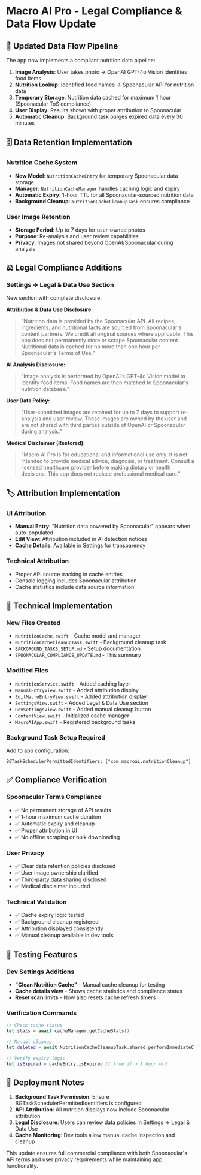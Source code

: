 # Macro AI Pro - Legal Compliance & Data Flow Update

## 🔄 Updated Data Flow Pipeline

The app now implements a compliant nutrition data pipeline:

1. **Image Analysis**: User takes photo → OpenAI GPT-4o Vision identifies food items
2. **Nutrition Lookup**: Identified food names → Spoonacular API for nutrition data
3. **Temporary Storage**: Nutrition data cached for maximum 1 hour (Spoonacular ToS compliance)
4. **User Display**: Results shown with proper attribution to Spoonacular
5. **Automatic Cleanup**: Background task purges expired data every 30 minutes

## 🗄️ Data Retention Implementation

### Nutrition Cache System
- **New Model**: `NutritionCacheEntry` for temporary Spoonacular data storage
- **Manager**: `NutritionCacheManager` handles caching logic and expiry
- **Automatic Expiry**: 1-hour TTL for all Spoonacular-sourced nutrition data
- **Background Cleanup**: `NutritionCacheCleanupTask` ensures compliance

### User Image Retention
- **Storage Period**: Up to 7 days for user-owned photos
- **Purpose**: Re-analysis and user review capabilities
- **Privacy**: Images not shared beyond OpenAI/Spoonacular during analysis

## ⚖️ Legal Compliance Additions

### Settings → Legal & Data Use Section
New section with complete disclosure:

**Attribution & Data Use Disclosure:**
> "Nutrition data is provided by the Spoonacular API. All recipes, ingredients, and nutritional facts are sourced from Spoonacular's content partners. We credit all original sources where applicable. This app does not permanently store or scrape Spoonacular content. Nutritional data is cached for no more than one hour per Spoonacular's Terms of Use."

**AI Analysis Disclosure:**
> "Image analysis is performed by OpenAI's GPT-4o Vision model to identify food items. Food names are then matched to Spoonacular's nutrition database."

**User Data Policy:**
> "User-submitted images are retained for up to 7 days to support re-analysis and user review. These images are owned by the user and are not shared with third parties outside of OpenAI or Spoonacular during analysis."

**Medical Disclaimer (Restored):**
> "Macro AI Pro is for educational and informational use only. It is not intended to provide medical advice, diagnosis, or treatment. Consult a licensed healthcare provider before making dietary or health decisions. This app does not replace professional medical care."

## 🏷️ Attribution Implementation

### UI Attribution
- **Manual Entry**: "Nutrition data powered by Spoonacular" appears when auto-populated
- **Edit View**: Attribution included in AI detection notices
- **Cache Details**: Available in Settings for transparency

### Technical Attribution
- Proper API source tracking in cache entries
- Console logging includes Spoonacular attribution
- Cache statistics include data source information

## 🔧 Technical Implementation

### New Files Created
- `NutritionCache.swift` - Cache model and manager
- `NutritionCacheCleanupTask.swift` - Background cleanup task
- `BACKGROUND_TASKS_SETUP.md` - Setup documentation
- `SPOONACULAR_COMPLIANCE_UPDATE.md` - This summary

### Modified Files
- `NutritionService.swift` - Added caching layer
- `ManualEntryView.swift` - Added attribution display
- `EditMacroEntryView.swift` - Added attribution display
- `SettingsView.swift` - Added Legal & Data Use section
- `DevSettingsView.swift` - Added manual cleanup button
- `ContentView.swift` - Initialized cache manager
- `MacroAIApp.swift` - Registered background tasks

### Background Task Setup Required
Add to app configuration:
```
BGTaskSchedulerPermittedIdentifiers: ["com.macroai.nutritionCleanup"]
```

## ✅ Compliance Verification

### Spoonacular Terms Compliance
- ✅ No permanent storage of API results
- ✅ 1-hour maximum cache duration
- ✅ Automatic expiry and cleanup
- ✅ Proper attribution in UI
- ✅ No offline scraping or bulk downloading

### User Privacy
- ✅ Clear data retention policies disclosed
- ✅ User image ownership clarified
- ✅ Third-party data sharing disclosed
- ✅ Medical disclaimer included

### Technical Validation
- ✅ Cache expiry logic tested
- ✅ Background cleanup registered
- ✅ Attribution displayed consistently
- ✅ Manual cleanup available in dev tools

## 🧪 Testing Features

### Dev Settings Additions
- **"Clean Nutrition Cache"** - Manual cache cleanup for testing
- **Cache details view** - Shows cache statistics and compliance status
- **Reset scan limits** - Now also resets cache refresh timers

### Verification Commands
```swift
// Check cache status
let stats = await cacheManager.getCacheStats()

// Manual cleanup
let deleted = await NutritionCacheCleanupTask.shared.performImmediateCleanup()

// Verify expiry logic
let isExpired = cacheEntry.isExpired // true if > 1 hour old
```

## 🚀 Deployment Notes

1. **Background Task Permission**: Ensure BGTaskSchedulerPermittedIdentifiers is configured
2. **API Attribution**: All nutrition displays now include Spoonacular attribution
3. **Legal Disclosure**: Users can review data policies in Settings → Legal & Data Use
4. **Cache Monitoring**: Dev tools allow manual cache inspection and cleanup

This update ensures full commercial compliance with both Spoonacular's API terms and user privacy requirements while maintaining app functionality. 